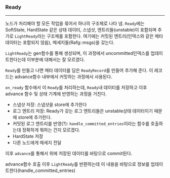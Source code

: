 ### Ready

<hr>

노드가 처리해야 할 모든 작업을 묶어서 하나의 구조체로 나타 냄. `Ready`에는 SoftState, HardState 같은 상태 데이터, 스냅샷, 엔트리들(unstable)이 포함되며 추가로 `LightReady`라는 구조체를 포함한다. 여기에는 커밋된 엔트리(인덱스와 같은 메타 데이터는 포함되지 않음), 메세지들(Rafg::msgs)을 갖는다. 

`LightReady`는 gen함수를 통해 생성되며, 이 과정에서 uncommitted인덱스를 업데이트한다는데 이부분에 대해서는 잘 모르겠다. 

`Ready`를 만들고 나면 메타 데이터를 담은 `ReadyRecord`를 만들어 추가해 준다. 이 레코드는 advance함수 내부에서 커밋하는 과정에서 사용된다.

`on_ready` 함수에서 이 `Ready`를 처리하는데, `Ready`내 데이터를 저장하고 이후 advance 함수 및 상태 기계에 반영하는 과정을 거친다. 

- 스냅샷 저장: 스냅샷을 store에 추가한다
- 로그 엔트리 저장: Ready가 갖는 로그 엔트리들은 unstable상태 데이터이기 때문에 store에 추가한다.
- 커밋된 로그 엔트리를 반영(?): `handle_committed_entries`이라는 함수를 호출하는데 정확하게 뭐하는 건지 모르겠다.
- HardState 저장
- 다른 노드에게 메세지 전달

이후 `advance`를 통해서 위에 저장된 데이터를 바탕으로 commit된다. 

advance함수 호출 이후 `LightReady`를 반환하는데 이 내용을 바탕으로 정보를 업데이트한다(handle_committed_entries)